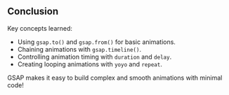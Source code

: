 ## Conclusion

Key concepts learned:

- Using `gsap.to()` and `gsap.from()` for basic animations.
- Chaining animations with `gsap.timeline()`.
- Controlling animation timing with `duration` and `delay`.
- Creating looping animations with `yoyo` and `repeat`.

GSAP makes it easy to build complex and smooth animations with minimal code!
